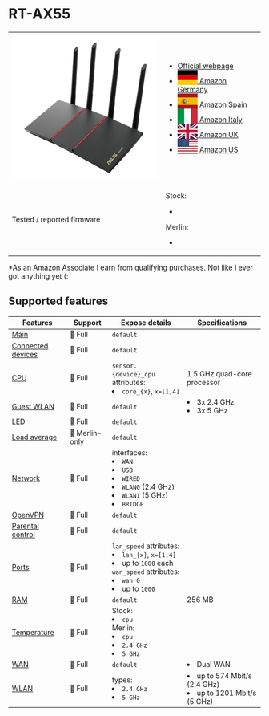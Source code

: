 # RT-AX55

<table>
<tr><td><img src="/devices/RT-AX55.png" width="300"></td><td>

- [Official webpage](https://www.asus.com/networking-iot-servers/wifi-routers/all-series/rt-ax55/)
- [<img src="/flags/de.svg" height="30" style="vertical-align:bottom;" alt="Germany"> Amazon Germany](https://amzn.to/3G6sunw)
- [<img src="/flags/es.svg" height="30" style="vertical-align:bottom;" alt="Spain"> Amazon Spain](https://amzn.to/3Ep6YsS)
- [<img src="/flags/it.svg" height="30" style="vertical-align:bottom;" alt="Italy"> Amazon Italy](https://amzn.to/3TxI9Py)
- [<img src="/flags/gb.svg" height="30" style="vertical-align:bottom;" alt="UK"> Amazon UK](https://amzn.to/3XanbcX)
- [<img src="/flags/us.svg" height="30" style="vertical-align:bottom;" alt="USA"> Amazon US](https://amzn.to/3A61kJF)
</td></tr>
<tr><td>Tested / reported firmware</td><td>

Stock:
- ` `

Merlin:
- ` `
</td></tr>
</table>

*As an Amazon Associate I earn from qualifying purchases. Not like I ever got anything yet (:

## Supported features

|Features|Support|Expose details|Specifications|
|--------|-------|--------------|--------------|
|[Main](/features/0_main.md)|:green_heart: Full|`default`|
|[Connected devices](/features/connected-devices.md)|:green_heart: Full|`default`|
|[CPU](/features/cpu.md)|:green_heart: Full|`sensor.{device}_cpu` attributes:<li>`core_{x}`, `x=[1,4]`</li>|1.5 GHz quad-core processor|
|[Guest WLAN](/features/guest-wlan.md)|:green_heart: Full|`default`|<li>3x 2.4 GHz</li><li>3x 5 GHz</li>|
|[LED](/features/led.md)|:green_heart: Full|`default`|
|[Load average](/features/load-average.md)|:yellow_heart: Merlin-only|`default`|
|[Network](/features/network.md)|:green_heart: Full|interfaces:<li>`WAN`</li><li>`USB`</li><li>`WIRED`</li><li>`WLAN0` (2.4 GHz)</li><li>`WLAN1` (5 GHz)</li><li>`BRIDGE`</li>|
|[OpenVPN](/features/openvpn.md)|:green_heart: Full|`default`|
|[Parental control](/features/parental-control.md)|:green_heart: Full|`default`|
|[Ports](/features/ports.md)|:green_heart: Full|`lan_speed` attributes:<li>`lan_{x}`, `x=[1,4]`</li><li>up to `1000` each</li>`wan_speed` attributes:<li>`wan_0`</li><li>up to `1000`</li>||
|[RAM](/features/ram.md)|:green_heart: Full|`default`|256 MB|
|[Temperature](/features/temperature.md)|:green_heart: Full|Stock:<li>`cpu`</li>Merlin:<li>`cpu`</li><li>`2.4 GHz`</li><li>`5 GHz`</li>|
|[WAN](/features/wan.md)|:green_heart: Full|`default`|<li>Dual WAN</li>|
|[WLAN](/features/wlan.md)|:green_heart: Full|types:<li>`2.4 GHz`</li><li>`5 GHz`</li>|<li>up to 574 Mbit/s (2.4 GHz)</li><li>up to 1201 Mbit/s (5 GHz)</li>|
